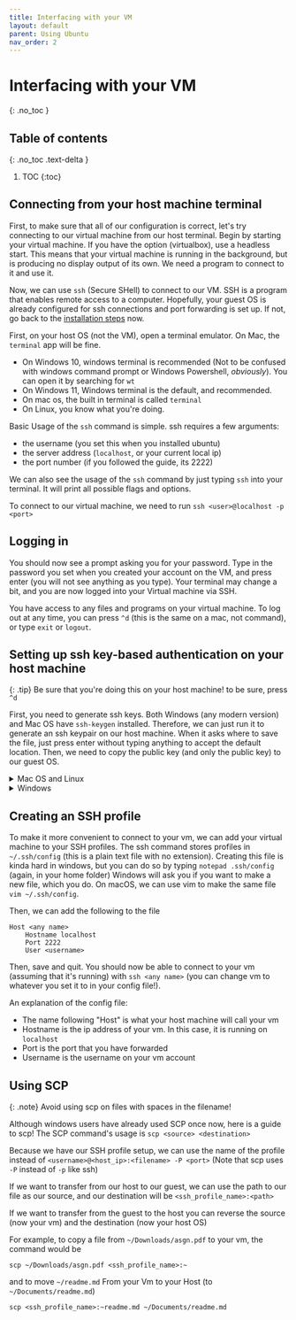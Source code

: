 ```yaml
---
title: Interfacing with your VM
layout: default
parent: Using Ubuntu
nav_order: 2
---
```


# Interfacing with your VM
{: .no_toc }

## Table of contents
{: .no_toc .text-delta }

1. TOC
{:toc}

## Connecting from your host machine terminal

First, to make sure that all of our configuration is correct, let's try connecting to our virtual machine from our host terminal. Begin by starting your virtual machine. If you have the option (virtualbox), use a headless start. This means that your virtual machine is running in the background, but is producing no display output of its own. We need a program to connect to it and use it. 

Now, we can use `ssh` (Secure SHell) to connect to our VM. SSH is a program that enables remote access to a computer. Hopefully, your guest OS is already configured for ssh connections and port forwarding is set up. If not, go back to the [installation steps](/vm_setup/) now. 

First, on your host OS (not the VM), open a terminal emulator. On Mac, the `terminal` app will be fine. 
- On Windows 10, windows terminal is recommended (Not to be confused with windows command prompt or Windows Powershell, *obviously*). You can open it by searching for `wt` 
- On Windows 11, Windows terminal is the default, and recommended. 
- On mac os, the built in terminal is called `terminal`
- On Linux, you know what you're doing. 


Basic Usage of the `ssh` command is simple. ssh requires a few arguments: 
- the username (you set this when you installed ubuntu)
- the server address (`localhost`, or your current local ip)
- the port number (if you followed the guide, its 2222)

We can also see the usage of the `ssh` command by just typing `ssh` into your terminal. It will print all possible flags and options.

To connect to our virtual machine, we need to run `ssh <user>@localhost -p <port>`

## Logging in
You should now see a prompt asking you for your password. Type in the password you set when you created your account on the VM, and press enter (you will not see anything as you type). Your terminal may change a bit, and you are now logged into your Virtual machine via SSH. 

You have access to any files and programs on your virtual machine. To log out at any time, you can press `^d` (this is the same on a mac, not command), or type `exit` or `logout`.

## Setting up ssh key-based authentication on your host machine
{: .tip}
Be sure that you're doing this on your host machine! to be sure, press `^d`

First, you need to generate ssh keys. Both Windows (any modern version) and Mac OS have `ssh-keygen` installed. Therefore, we can just run it to generate an ssh keypair on our host machine. When it asks where to save the file, just press enter without typing anything to accept the default location. Then, we need to copy the public key (and only the public key) to our guest OS.



<details>
<summary>Mac OS and Linux</summary>

We can use the <code>ssh-copy-id</code> command to do this!

<br><br>

<code>ssh-copy-id -p 2222 &lt;VM username&gt;@localhost </code>
<br>
</details>


<details>
<summary>Windows</summary>
<ul>
<li>Make sure you're in your windows home folder. This is <code>C:\Users\Username</code> <br>
If you are somewhere else, you can enter that folder by typing <code>cd C:\Users\username</code>
</li>


<li>First, we must use <code>scp</code> to copy your id_rsa.pub file to linux. <br> 
You can do that by using the scp command as follows (in your windows home folder): <br>
<code>scp -P 2222 .ssh/id_rsa.pub &lt;VM_username&gt;@localhost:~ </code><br>
Note that the <code>-P</code> flag is capitalized, unlike in ssh where it's lowercase. 
</li>

<li> Then, ssh into your linux vm as shown in "Logging in"</li>
<li> Finally type <code> cat id_rsa.pub >> .ssh/authorized_keys</code> to copy your rsa public key to the authorized keys file on your VM.</li>
<li> You can now delete the file  <code>~/id_rsa.pub</code> </li>
</ul>

</details>

## Creating an SSH profile
To make it more convenient to connect to your vm, we can add your virtual machine to your SSH profiles. The ssh command stores profiles in `~/.ssh/config` (this is a plain text file with no extension). Creating this file is kinda hard in windows, but you can do so by typing `notepad .ssh/config` (again, in your home folder) Windows will ask you if you want to make a new file, which you do. On macOS, we can use vim to make the same file `vim ~/.ssh/config`. 

Then, we can add the following to the file

    Host <any name>
        Hostname localhost
        Port 2222
        User <username>


Then, save and quit. You should now be able to connect to your vm (assuming that it's running) with `ssh <any name>` (you can change vm to whatever you set it to in your config file!). 

An explanation of the config file: 
- The name following "Host" is what your host machine will call your vm
- Hostname is the ip address of your vm. In this case, it is running on `localhost`
- Port is the port that you have forwarded
- Username is the username on your vm account


## Using SCP
{: .note}
Avoid using scp on files with spaces in the filename!

Although windows users have already used SCP once now, here is a guide to scp!
The SCP command's usage is `scp <source> <destination>`

Because we have our SSH profile setup, we can use the name of the profile instead of `<username>@<host_ip>:<filename> -P <port>` (Note that scp uses `-P` instead of `-p` like ssh)

If we want to transfer from our host to our guest, we can use the path to our file as our source, and our destination will be `<ssh_profile_name>:<path>`

If we want to transfer from the guest to the host you can reverse the source (now your vm) and the destination (now your host OS)

For example, to copy a file from `~/Downloads/asgn.pdf` to your vm, the command would be

 `scp ~/Downloads/asgn.pdf <ssh_profile_name>:~`

 and to move `~/readme.md` From your Vm to your Host (to `~/Documents/readme.md`)

 `scp <ssh_profile_name>:~readme.md ~/Documents/readme.md`


